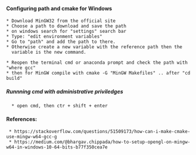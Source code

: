 #### Configuring path and cmake for Windows
    * Download MinGW32 from the official site
    * Choose a path to download and save the path
    * on windows search for "settings" search bar
    * Type: "edit environment variables"
    * Go to "path" and add the path to there.
    * Otherwise create a new variable with the reference path then the
      variable is the new command.

    * Reopen the terminal cmd or anaconda prompt and check the path with "where gcc"
    * then for MinGW compile with cmake -G "MinGW Makefiles" .. after "cd build"

##### Runnning cmd with administrative priviledges
      * open cmd, then ctr + shift + enter

#### References:
     * https://stackoverflow.com/questions/51509173/how-can-i-make-cmake-use-mingw-w64-gcc-g
     * https://medium.com/@bhargav.chippada/how-to-setup-opengl-on-mingw-w64-in-windows-10-64-bits-b77f350cea7e
